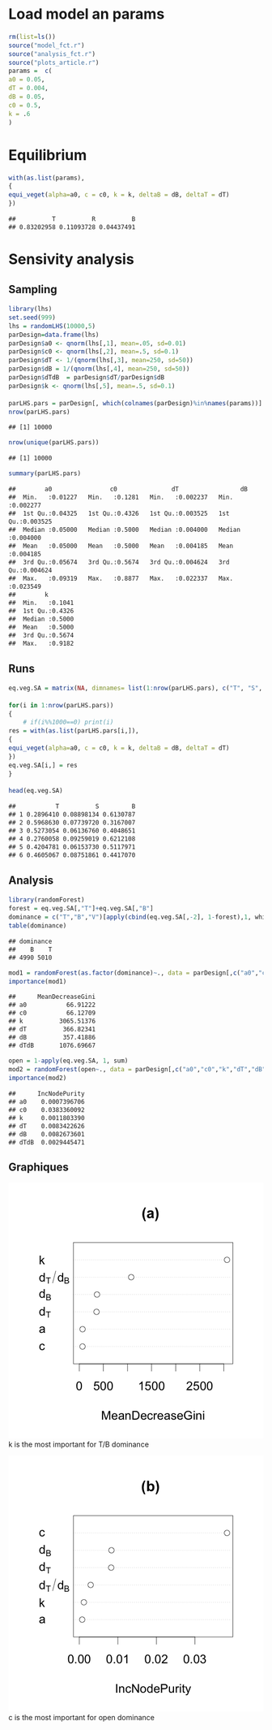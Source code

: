<!-- # ---
# title: "Parmeterization"
# author: "Isabelle Boulangeat"
# date: "02/05/2018"
# output:
#   html_document:
#       keep_md: yes
#       theme: cosmo
#       highlight: tango
#       number_sections: true
#       toc: true
# --- -->

<!-- library(rmarkdown) -->
<!-- library(knitr) -->
<!-- knit("Sensitivity_analysis.Rmd", "Sensitivity_analysis.md") -->

# Load model an params


```r
rm(list=ls())
source("model_fct.r")
source("analysis_fct.r")
source("plots_article.r")
params =  c(
a0 = 0.05,
dT = 0.004,
dB = 0.05,
c0 = 0.5,
k = .6
)
```

# Equilibrium


```r
with(as.list(params),
{
equi_veget(alpha=a0, c = c0, k = k, deltaB = dB, deltaT = dT)
})
```

```
##          T          R          B 
## 0.83202958 0.11093728 0.04437491
```

# Sensivity analysis

## Sampling


```r
library(lhs)
set.seed(999)
lhs = randomLHS(10000,5)
parDesign=data.frame(lhs)
parDesign$a0 <- qnorm(lhs[,1], mean=.05, sd=0.01)
parDesign$c0 <- qnorm(lhs[,2], mean=.5, sd=0.1)
parDesign$dT <- 1/(qnorm(lhs[,3], mean=250, sd=50))
parDesign$dB = 1/(qnorm(lhs[,4], mean=250, sd=50))
parDesign$dTdB  = parDesign$dT/parDesign$dB
parDesign$k <- qnorm(lhs[,5], mean=.5, sd=0.1)

parLHS.pars = parDesign[, which(colnames(parDesign)%in%names(params))]
nrow(parLHS.pars)
```

```
## [1] 10000
```

```r
nrow(unique(parLHS.pars))
```

```
## [1] 10000
```

```r
summary(parLHS.pars)
```

```
##        a0                c0               dT                 dB          
##  Min.   :0.01227   Min.   :0.1281   Min.   :0.002237   Min.   :0.002277  
##  1st Qu.:0.04325   1st Qu.:0.4326   1st Qu.:0.003525   1st Qu.:0.003525  
##  Median :0.05000   Median :0.5000   Median :0.004000   Median :0.004000  
##  Mean   :0.05000   Mean   :0.5000   Mean   :0.004185   Mean   :0.004185  
##  3rd Qu.:0.05674   3rd Qu.:0.5674   3rd Qu.:0.004624   3rd Qu.:0.004624  
##  Max.   :0.09319   Max.   :0.8877   Max.   :0.022337   Max.   :0.023549  
##        k         
##  Min.   :0.1041  
##  1st Qu.:0.4326  
##  Median :0.5000  
##  Mean   :0.5000  
##  3rd Qu.:0.5674  
##  Max.   :0.9182
```

## Runs


```r
eq.veg.SA = matrix(NA, dimnames= list(1:nrow(parLHS.pars), c("T", "S", "B")), ncol =3, nrow = nrow(parLHS.pars) )

for(i in 1:nrow(parLHS.pars))
{
	# if(i%%1000==0) print(i)
res = with(as.list(parLHS.pars[i,]),
{
equi_veget(alpha=a0, c = c0, k = k, deltaB = dB, deltaT = dT)
})
eq.veg.SA[i,] = res
}

head(eq.veg.SA)
```

```
##           T          S         B
## 1 0.2896410 0.08898134 0.6130787
## 2 0.5968630 0.07739720 0.3167007
## 3 0.5273054 0.06136760 0.4048651
## 4 0.2760058 0.09259019 0.6212108
## 5 0.4204781 0.06153730 0.5117971
## 6 0.4605067 0.08751861 0.4417070
```

## Analysis


```r
library(randomForest)
forest = eq.veg.SA[,"T"]+eq.veg.SA[,"B"]
dominance = c("T","B","V")[apply(cbind(eq.veg.SA[,-2], 1-forest),1, which.max)]
table(dominance)
```

```
## dominance
##    B    T 
## 4990 5010
```

```r
mod1 = randomForest(as.factor(dominance)~., data = parDesign[,c("a0","c0","k","dT","dB","dTdB")])
importance(mod1)
```

```
##      MeanDecreaseGini
## a0           66.91222
## c0           66.12709
## k          3065.51376
## dT          366.82341
## dB          357.41886
## dTdB       1076.69667
```

```r
open = 1-apply(eq.veg.SA, 1, sum)
mod2 = randomForest(open~., data = parDesign[,c("a0","c0","k","dT","dB","dTdB")])
importance(mod2)
```

```
##      IncNodePurity
## a0    0.0007396706
## c0    0.0383360092
## k     0.0011803390
## dT    0.0083422626
## dB    0.0082673601
## dTdB  0.0029445471
```

## Graphiques

![plot of chunk sensitity1](figure/sensitity1-1.png)
k is the most important for T/B dominance

![plot of chunk sensitivity2](figure/sensitivity2-1.png)
c is the most important for open dominance


